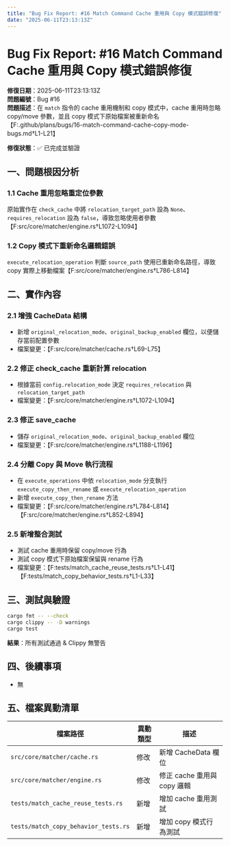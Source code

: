 ```yaml
---
title: "Bug Fix Report: #16 Match Command Cache 重用與 Copy 模式錯誤修復"
date: "2025-06-11T23:13:13Z"
---
```


# Bug Fix Report: #16 Match Command Cache 重用與 Copy 模式錯誤修復

**修復日期**：2025-06-11T23:13:13Z  
**問題編號**：Bug #16  
**問題描述**：在 `match` 指令的 cache 重用機制和 copy 模式中，cache 重用時忽略 copy/move 參數，並且 copy 模式下原始檔案被重新命名【F:.github/plans/bugs/16-match-command-cache-copy-mode-bugs.md†L1-L21】

**修復狀態**：✅ 已完成並驗證

## 一、問題根因分析

### 1.1 Cache 重用忽略重定位參數
原始實作在 `check_cache` 中將 `relocation_target_path` 設為 `None`、`requires_relocation` 設為 `false`，導致忽略使用者參數【F:src/core/matcher/engine.rs†L1072-L1094】

### 1.2 Copy 模式下重新命名邏輯錯誤
`execute_relocation_operation` 判斷 `source_path` 使用已重新命名路徑，導致 copy 實際上移動檔案【F:src/core/matcher/engine.rs†L786-L814】

## 二、實作內容

### 2.1 增強 CacheData 結構
- 新增 `original_relocation_mode`、`original_backup_enabled` 欄位，以便儲存當前配置參數  
- 檔案變更：【F:src/core/matcher/cache.rs†L69-L75】

### 2.2 修正 check_cache 重新計算 relocation
- 根據當前 `config.relocation_mode` 決定 `requires_relocation` 與 `relocation_target_path`  
- 檔案變更：【F:src/core/matcher/engine.rs†L1072-L1094】

### 2.3 修正 save_cache
- 儲存 `original_relocation_mode`、`original_backup_enabled` 欄位  
- 檔案變更：【F:src/core/matcher/engine.rs†L1188-L1196】

### 2.4 分離 Copy 與 Move 執行流程
- 在 `execute_operations` 中依 `relocation_mode` 分支執行 `execute_copy_then_rename` 或 `execute_relocation_operation`  
- 新增 `execute_copy_then_rename` 方法  
- 檔案變更：【F:src/core/matcher/engine.rs†L784-L814】【F:src/core/matcher/engine.rs†L852-L894】

### 2.5 新增整合測試
- 測試 cache 重用時保留 copy/move 行為  
- 測試 copy 模式下原始檔案保留與 rename 行為  
- 檔案變更：【F:tests/match_cache_reuse_tests.rs†L1-L41】【F:tests/match_copy_behavior_tests.rs†L1-L33】

## 三、測試與驗證

```bash
cargo fmt -- --check
cargo clippy -- -D warnings
cargo test
```
**結果**：所有測試通過 & Clippy 無警告

## 四、後續事項

- 無

## 五、檔案異動清單

| 檔案路徑                              | 異動類型 | 描述                         |
|--------------------------------------|----------|------------------------------|
| `src/core/matcher/cache.rs`          | 修改     | 新增 CacheData 欄位          |
| `src/core/matcher/engine.rs`         | 修改     | 修正 cache 重用與 copy 邏輯  |
| `tests/match_cache_reuse_tests.rs`   | 新增     | 增加 cache 重用測試          |
| `tests/match_copy_behavior_tests.rs` | 新增     | 增加 copy 模式行為測試       |

